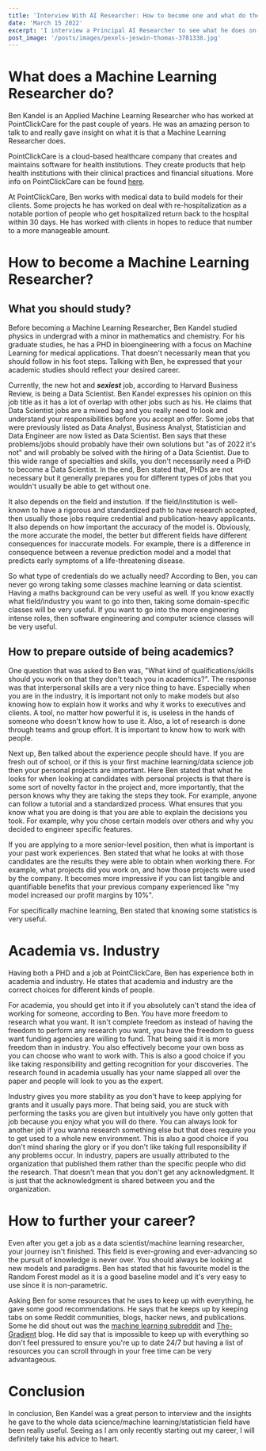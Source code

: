 ```yaml
---
title: 'Interview With AI Researcher: How to become one and what do they do'
date: 'March 15 2022'
excerpt: 'I interview a Principal AI Researcher to see what he does on a day to day basis and what I need to do to if I ever want to become one.'
post_image: '/posts/images/pexels-jeswin-thomas-3781338.jpg'
---
```


# What does a Machine Learning Researcher do?

Ben Kandel is an Applied Machine Learning Researcher who has worked at PointClickCare for the past couple of years. He was an amazing person to talk to and really gave insight on what it is that a Machine Learning Researcher does.

PointClickCare is a cloud-based healthcare company that creates and maintains software for health institutions. They create products that help health institutions with their clinical practices and financial situations. More info on PointClickCare can be found [here](https://pointclickcare.com/).

At PointClickCare, Ben works with medical data to build models for their clients. Some projects he has worked on deal with re-hospitalization as a notable portion of people who get hospitalized return back to the hospital within 30 days. He has worked with clients in hopes to reduce that number to a more manageable amount.

# How to become a Machine Learning Researcher?

## What you should study?

Before becoming a Machine Learning Researcher, Ben Kandel studied physics in undergrad with a minor in mathematics and chemistry. For his graduate studies, he has a PHD in bioengineering with a focus on Machine Learning for medical applications. That doesn't necessarily mean that you should follow in his foot steps. Talking with Ben, he expressed that your academic studies should reflect your desired career. 

Currently, the new hot and ***sexiest*** job, according to Harvard Business Review, is being a Data Scientist. Ben Kandel expresses his opinion on this job title as it has a lot of overlap with other jobs such as his. He claims that Data Scientist jobs are a mixed bag and you really need to look and understand your responsibilities before you accept an offer. Some jobs that were previously listed as Data Analyst, Business Analyst, Statistician and Data Engineer are now listed as Data Scientist. Ben says that these problems/jobs should probably have their own solutions but "as of 2022 it's not" and will probably be solved with the hiring of a Data Scientist. Due to this wide range of specialties and skills, you don't necessarily need a PHD to become a Data Scientist. In the end, Ben stated that, PHDs are not necessary but it generally prepares you for different types of jobs that you wouldn't usually be able to get without one.

It also depends on the field and instution. If the field/institution is well-known to have a rigorous and standardized path to have research accepted, then usually those jobs require credential and publication-heavy applicants. It also depends on how important the accuracy of the model is. Obviously, the more accurate the model, the better but different fields have different consequences for inaccurate models. For example, there is a difference in consequence between a revenue prediction model and a model that predicts early symptoms of a life-threatening disease. 

So what type of credentials do we actually need? According to Ben, you can never go wrong taking some classes machine learning or data scientist. Having a maths background can be very useful as well. If you know exactly what field/industry you want to go into then, taking some domain-specific classes will be very useful. If you want to go into the more engineering intense roles, then software engineering and computer science classes will be very useful.

## How to prepare outside of being academics?

One question that was asked to Ben was, "What kind of qualifications/skills should you work on that they don't teach you in academics?". The response was that interpersonal skills are a very nice thing to have. Especially when you are in the industry, it is important not only to make models but also knowing how to explain how it works and why it works to executives and clients. A tool, no matter how powerful it is, is useless in the hands of someone who doesn't know how to use it. Also, a lot of research is done through teams and group effort. It is important to know how to work with people.

Next up, Ben talked about the experience people should have. If you are fresh out of school, or if this is your first machine learning/data science job then your personal projects are important. Here Ben stated that what he looks for when looking at candidates with personal projects is that there is some sort of novelty factor in the project and, more importantly, that the person knows why they are taking the steps they took. For example, anyone can follow a tutorial and a standardized process. What ensures that you know what you are doing is that you are able to explain the decisions you took. For example, why you chose certain models over others and why you decided to engineer specific features.

If you are applying to a more senior-level position, then what is important is your past work experiences. Ben stated that what he looks at with those candidates are the results they were able to obtain when working there. For example, what projects did you work on, and how those projects were used by the company. It becomes more impressive if you can list tangible and quantifiable benefits that your previous company experienced like "my model increased our profit margins by 10%".

For specifically machine learning, Ben stated that knowing some statistics is very useful.

# Academia vs. Industry

Having both a PHD and a job at PointClickCare, Ben has experience both in academia and industry. He states that academia and industry are the correct choices for different kinds of people.

For academia, you should get into it if you absolutely can't stand the idea of working for someone, according to Ben. You have more freedom to research what you want. It isn't complete freedom as instead of having the freedom to perform any research you want, you have the freedom to guess want funding agencies are willing to fund. That being said it is more freedom than in industry. You also effectively become your own boss as you can choose who want to work with. This is also a good choice if you like taking responsibility and getting recognition for your discoveries. The research found in academia usually has your name slapped all over the paper and people will look to you as the expert.

Industry gives you more stability as you don't have to keep applying for grants and it usually pays more. That being said, you are stuck with performing the tasks you are given but intuitively you have only gotten that job because you enjoy what you will do there. You can always look for another job if you wanna research something else but that does require you to get used to a whole new environment. This is also a good choice if you don't mind sharing the glory or if you don't like taking full responsibility if any problems occur. In industry, papers are usually attributed to the organization that published them rather than the specific people who did the research. That doesn't mean that you don't get any acknowledgment. It is just that the acknowledgment is shared between you and the organization.

# How to further your career?

Even after you get a job as a data scientist/machine learning researcher, your journey isn't finished. This field is ever-growing and ever-advancing so the pursuit of knowledge is never over. You should always be looking at new models and paradigms. Ben has stated that his favourite model is the Random Forest model as it is a good baseline model and it's very easy to use since it is non-parametric.

Asking Ben for some resources that he uses to keep up with everything, he gave some good recommendations. He says that he keeps up by keeping tabs on some Reddit communities, blogs, hacker news, and publications. Some he did shout out was the [machine learning subreddit](https://www.reddit.com/r/MachineLearning/) and [The-Gradient](https://medium.com/the-gradient) blog. He did say that is impossible to keep up with everything so don't feel pressured to ensure you're up to date 24/7 but having a list of resources you can scroll through in your free time can be very advantageous.

# Conclusion

In conclusion, Ben Kandel was a great person to interview and the insights he gave to the whole data science/machine learning/statistician field have been really useful. Seeing as I am only recently starting out my career, I will definitely take his advice to heart.